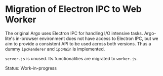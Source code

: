 # Migration of Electron IPC to Web Worker

The original Argo uses Electron IPC for handling I/O intensive tasks. Argo-lite's in-browser environment does not have access to Electron IPC, but we aim to provide a consistent API to be used across both versions. Thus a dummy `ipcRenderer` and `ipcMain` is implemented.

`server.js` is unused. Its functionalities are migrated to `worker.js`.

Status: Work-in-progress